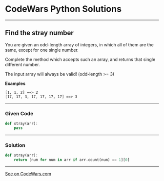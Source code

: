 # CodeWars Python Solutions

---

## Find the stray number

You are given an odd-length array of integers, in which all of them are the same, except for one single number.

Complete the method which accepts such an array, and returns that single different number.

The input array will always be valid! (odd-length >= 3)

**Examples**

```
[1, 1, 2] ==> 2
[17, 17, 3, 17, 17, 17, 17] ==> 3
```

---

### Given Code


```python
def stray(arr):
    pass
```

---

### Solution 


```python
def stray(arr):
    return [num for num in arr if arr.count(num) == 1][0]
```

-------

[See on CodeWars.com](https://www.codewars.com/kata/57f609022f4d534f05000024)
